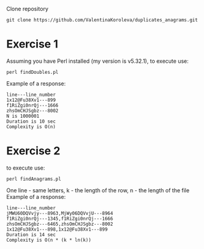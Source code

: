 Clone repository
```
git clone https://github.com/ValentinaKoroleva/duplicates_anagrams.git
```
# Exercise 1
Assuming you have Perl installed (my version is v5.32.1), to execute use:
```
perl findDoubles.pl
```
Example of a response:
```   
line---line_number
1x12@Fu38Xv1---899
f1RiZgi0nrQj---1666
zhsOmCHJSgbz---8002
N is 1000001
Duration is 10 sec
Complexity is O(n)
```
# Exercise 2
to execute use:
```
perl findAnagrams.pl
```
One line - same letters,
k - the length of the row,
n - the length of the file
Example of a response:
```
line---line_number
jMWU60DQVvjy---8963,MjWy06DQVvjU---8964
f1RiZgi0nrQj---1345,f1RiZgi0nrQj---1666
zhsOmCHJSgbz---6465,zhsOmCHJSgbz---8002
1x12@Fu38Xv1---898,1x12@Fu38Xv1---899
Duration is 14 sec
Complexity is O(n * (k * ln(k)) 
```